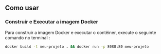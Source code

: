 
## Como usar

### Construir e Executar a imagem Docker

Para construir a imagem Docker e executar o contêiner, execute o seguinte comando no terminal :

```bash
docker build -t meu-projeto . && docker run -p 8080:80 meu-projeto

